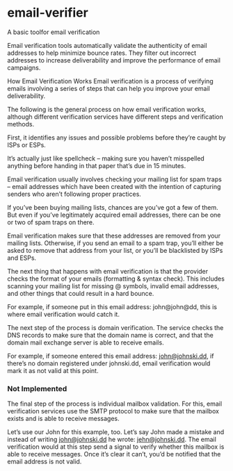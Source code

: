 # email-verifier

A basic toolfor email verification

Email verification tools automatically validate the authenticity of email addresses to help minimize bounce rates. They filter out incorrect addresses to increase deliverability and improve the performance of email campaigns.

How Email Verification Works
Email verification is a process of verifying emails involving a series of steps that can help you improve your email deliverability.

The following is the general process on how email verification works, although different verification services have different steps and verification methods.

First, it identifies any issues and possible problems before they’re caught by ISPs or ESPs.

It’s actually just like spellcheck – making sure you haven’t misspelled anything before handing in that paper that’s due in 15 minutes.

Email verification usually involves checking your mailing list for spam traps – email addresses which have been created with the intention of capturing senders who aren’t following proper practices.

If you’ve been buying mailing lists, chances are you’ve got a few of them. But even if you’ve legitimately acquired email addresses, there can be one or two of spam traps on there.

Email verification makes sure that these addresses are removed from your mailing lists. Otherwise, if you send an email to a spam trap, you’ll either be asked to remove that address from your list, or you’ll be blacklisted by ISPs and ESPs.

The next thing that happens with email verification is that the provider checks the format of your emails (formatting & syntax check). This includes scanning your mailing list for missing @ symbols, invalid email addresses, and other things that could result in a hard bounce.

For example, if someone put in this email address: john@john@dd, this is where email verification would catch it.

The next step of the process is domain verification. The service checks the DNS records to make sure that the domain name is correct, and that the domain mail exchange server is able to receive emails.

For example, if someone entered this email address: john@johnski.dd, if there’s no domain registered under johnski.dd, email verification would mark it as not valid at this point.

### Not Implemented

The final step of the process is individual mailbox validation. For this, email verification services use the SMTP protocol to make sure that the mailbox exists and is able to receive messages.

Let’s use our John for this example, too. Let’s say John made a mistake and instead of writing john@johnski.dd he wrote: jehn@johnski.dd. The email verification would at this step send a signal to verify whether this mailbox is able to receive messages. Once it’s clear it can’t, you’d be notified that the email address is not valid.
